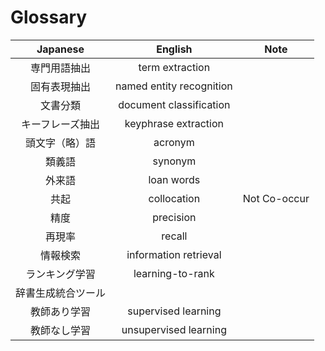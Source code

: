# Glossary

|          Japanese          |          English          |          Note          |
|:--------------------------:|:-------------------------:|:----------------------:|
|専門用語抽出	                 |term extraction            |                        |
|固有表現抽出	                 |named entity recognition   |                        |
|文書分類	                     |document classification    |                        |
|キーフレーズ抽出               |keyphrase extraction       |                        |
|頭文字（略）語                |acronym                    |                        |
|類義語                       |synonym                    |                        |
|外来語                       |loan words                 |                        |
|共起                         |collocation               | Not Co-occur           |
|精度                         |precision                  |                       |
|再現率                       |recall                     |                       |
|情報検索                      |information retrieval     |                       | 
|ランキング学習                 |learning-to-rank          |                       | 
|辞書生成統合ツール              |                           |                       |
|教師あり学習                  |supervised learning         |                       |
|教師なし学習                   |unsupervised learning      |                       |
